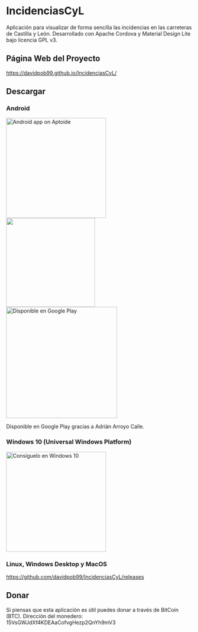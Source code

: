 # IncidenciasCyL
Aplicación para visualizar de forma sencilla las incidencias en las carreteras de Castilla y León. Desarrollado con Apache Cordova y Material Design Lite bajo licencia GPL v3.
## Página Web del Proyecto
https://davidpob99.github.io/IncidenciasCyL/
## Descargar
### Android
<a href="https://davidpob99.store.aptoide.com/app/market/es.davidpob99.incidenciascyl/10100/22270755/IncidenciasCyL"><img width="270px" alt="Android app on Aptoide" src="http://cdn6.aptoide.com/includes/themes/2014/images/aptoideseal.png"></a>
<a href="http://amzn.eu/1qWtpvx "><img width="240px" src="https://images-na.ssl-images-amazon.com/images/G/01/AmazonMobileApps/amazon-apps-store-es-black.png"></a><br><a href='https://play.google.com/store/apps/details?id=es.davidpob99.incidenciascyl&utm_source=global_co&utm_medium=prtnr&utm_content=Mar2515&utm_campaign=PartBadge&pcampaignid=MKT-Other-global-all-co-prtnr-py-PartBadge-Mar2515-1'><img alt='Disponible en Google Play' src='https://play.google.com/intl/en_us/badges/images/generic/es_badge_web_generic.png' width="300px"/></a>

Disponible en Google Play gracias a Adrián Arroyo Calle.

### Windows 10 (Universal Windows Platform)
<a href="https://www.microsoft.com/store/apps/9nblggh40gfz?ocid=badge"><img src="https://assets.windowsphone.com/781d478b-505e-4f0a-ba1a-b0d64f18bf8f/Spanish_Get_it_Win_10_InvariantCulture_Default.png" alt="Consíguelo en Windows 10" width="270px"/></a>

### Linux, Windows Desktop y MacOS
https://github.com/davidpob99/IncidenciasCyL/releases

## Donar

Si piensas que esta aplicación es útil puedes donar a través de BitCoin (BTC). Dirección del monedero: 15VsGWJdXf4KDEAaCofvgHezp2QnYh9mV3
